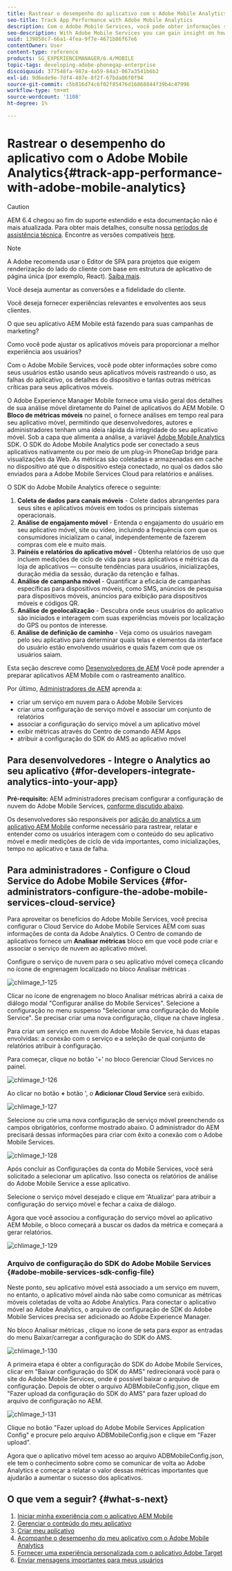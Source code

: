 ```yaml
---
title: Rastrear o desempenho do aplicativo com o Adobe Mobile Analytics
seo-title: Track App Performance with Adobe Mobile Analytics
description: Com o Adobe Mobile Services, você pode obter informações sobre como seus usuários estão usando seus aplicativos móveis rastreando o uso, as falhas do aplicativo, os detalhes do dispositivo e tantas outras métricas críticas para seus aplicativos móveis. Siga esta página para saber mais.
seo-description: With Adobe Mobile Services you can gain insight on how your users are using your mobile apps by tracking usage, app crashes, device details and so many other critical metrics for your mobile apps. Follow this page to learn more.
uuid: 139858c7-66a1-4fea-9f7e-4671b86f67e6
contentOwner: User
content-type: reference
products: SG_EXPERIENCEMANAGER/6.4/MOBILE
topic-tags: developing-adobe-phonegap-enterprise
discoiquuid: 377548fa-987a-4a59-84a3-067a3541b6b2
exl-id: 9d6ede9e-7df4-407e-8f2f-67bda86f0f94
source-git-commit: c5b816d74c6f02f85476d16868844f39b4c47996
workflow-type: tm+mt
source-wordcount: '1108'
ht-degree: 1%

---
```


# Rastrear o desempenho do aplicativo com o Adobe Mobile Analytics{#track-app-performance-with-adobe-mobile-analytics}

>[!CAUTION]
>
>AEM 6.4 chegou ao fim do suporte estendido e esta documentação não é mais atualizada. Para obter mais detalhes, consulte nossa [períodos de assistência técnica](https://helpx.adobe.com/br/support/programs/eol-matrix.html). Encontre as versões compatíveis [here](https://experienceleague.adobe.com/docs/).

>[!NOTE]
>
>A Adobe recomenda usar o Editor de SPA para projetos que exigem renderização do lado do cliente com base em estrutura de aplicativo de página única (por exemplo, React). [Saiba mais](/help/sites-developing/spa-overview.md).

Você deseja aumentar as conversões e a fidelidade do cliente.

Você deseja fornecer experiências relevantes e envolventes aos seus clientes.

O que seu aplicativo AEM Mobile está fazendo para suas campanhas de marketing?

Como você pode ajustar os aplicativos móveis para proporcionar a melhor experiência aos usuários?

Com o Adobe Mobile Services, você pode obter informações sobre como seus usuários estão usando seus aplicativos móveis rastreando o uso, as falhas do aplicativo, os detalhes do dispositivo e tantas outras métricas críticas para seus aplicativos móveis.

O Adobe Experience Manager Mobile fornece uma visão geral dos detalhes de sua análise móvel diretamente do Painel de aplicativos do AEM Mobile. O **Bloco de métricas móveis** no painel, o fornece análises em tempo real para seu aplicativo móvel, permitindo que desenvolvedores, autores e administradores tenham uma ideia rápida da integridade do seu aplicativo móvel. Sob a capa que alimenta a análise, a variável [Adobe Mobile Analytics](https://www.adobe.com/ca/solutions/digital-analytics/mobile-web-apps-analytics.html) SDK. O SDK do Adobe Mobile Analytics pode ser conectado a seus aplicativos nativamente ou por meio de um plug-in PhoneGap bridge para visualizações da Web. As métricas são coletadas e armazenadas em cache no dispositivo até que o dispositivo esteja conectado, no qual os dados são enviados para a Adobe Mobile Services Cloud para relatórios e análises.

O SDK do Adobe Mobile Analytics oferece o seguinte:

1. **Coleta de dados para canais móveis** - Colete dados abrangentes para seus sites e aplicativos móveis em todos os principais sistemas operacionais.
1. **Análise de engajamento móvel** - Entenda o engajamento do usuário em seu aplicativo móvel, site ou vídeo, incluindo a frequência com que os consumidores inicializam o canal, independentemente de fazerem compras com ele e muito mais.
1. **Painéis e relatórios do aplicativo móvel** - Obtenha relatórios de uso que incluem medições de ciclo de vida para seus aplicativos e métricas da loja de aplicativos — consulte tendências para usuários, inicializações, duração média da sessão, duração da retenção e falhas.
1. **Análise de campanha móvel** - Quantificar a eficácia de campanhas específicas para dispositivos móveis, como SMS, anúncios de pesquisa para dispositivos móveis, anúncios para exibição para dispositivos móveis e códigos QR.
1. **Análise de geolocalização** - Descubra onde seus usuários do aplicativo são iniciados e interagem com suas experiências móveis por localização do GPS ou pontos de interesse.
1. **Análise de definição de caminho** - Veja como os usuários navegam pelo seu aplicativo para determinar quais telas e elementos da interface do usuário estão envolvendo usuários e quais fazem com que os usuários saiam.

Esta seção descreve como [Desenvolvedores de AEM](#developers) Você pode aprender a preparar aplicativos AEM Mobile com o rastreamento analítico.

Por último, [Administradores de AEM](#administrators) aprenda a:

* criar um serviço em nuvem para o Adobe Mobile Services
* criar uma configuração de serviço móvel e associar um conjunto de relatórios
* associar a configuração do serviço móvel a um aplicativo móvel
* exibir métricas através do Centro de comando AEM Apps
* atribuir a configuração do SDK do AMS ao aplicativo móvel

## Para desenvolvedores - Integre o Analytics ao seu aplicativo {#for-developers-integrate-analytics-into-your-app}

**Pré-requisito:** AEM administradores precisam configurar a configuração de nuvem do Adobe Mobile Services, [conforme discutido abaixo](#amscloudserviceconfig).

Os desenvolvedores são responsáveis por [adição do analytics a um aplicativo AEM Mobile](/help/mobile/phonegap-add-analytics-to-apps.md) conforme necessário para rastrear, relatar e entender como os usuários interagem com o conteúdo do seu aplicativo móvel e medir medições de ciclo de vida importantes, como inicializações, tempo no aplicativo e taxa de falha.

## Para administradores - Configure o Cloud Service do Adobe Mobile Services {#for-administrators-configure-the-adobe-mobile-services-cloud-service}

Para aproveitar os benefícios do Adobe Mobile Services, você precisa configurar o Cloud Service do Adobe Mobile Services AEM com suas informações de conta da Adobe Analytics. O Centro de comando de aplicativos fornece um **Analisar métricas** bloco em que você pode criar e associar o serviço de nuvem ao aplicativo móvel.

Configure o serviço de nuvem para o seu aplicativo móvel começa clicando no ícone de engrenagem localizado no bloco Analisar métricas .

![chlimage_1-125](assets/chlimage_1-125.png)

Clicar no ícone de engrenagem no bloco Analisar métricas abrirá a caixa de diálogo modal &quot;Configurar análise do Mobile Services&quot;. Selecione a configuração no menu suspenso &quot;Selecionar uma configuração do Mobile Service&quot;. Se precisar criar uma nova configuração, clique na chave inglesa .

Para criar um serviço em nuvem do Adobe Mobile Service, há duas etapas envolvidas: a conexão com o serviço e a seleção de qual conjunto de relatórios atribuir à configuração.

Para começar, clique no botão &#39;+&#39; no bloco Gerenciar Cloud Services no painel.

![chlimage_1-126](assets/chlimage_1-126.png)

Ao clicar no botão **+** botão &#39;, o **Adicionar Cloud Service** será exibido.

![chlimage_1-127](assets/chlimage_1-127.png)

Selecione ou crie uma nova configuração de serviço móvel preenchendo os campos obrigatórios, conforme mostrado abaixo. O administrador do AEM precisará dessas informações para criar com êxito a conexão com o Adobe Mobile Services.

![chlimage_1-128](assets/chlimage_1-128.png)

Após concluir as Configurações da conta do Mobile Services, você será solicitado a selecionar um aplicativo. Isso conecta os relatórios de análise do Adobe Mobile Service a esse aplicativo.

Selecione o serviço móvel desejado e clique em &#39;Atualizar&#39; para atribuir a configuração do serviço móvel e fechar a caixa de diálogo.

Agora que você associou a configuração do serviço móvel ao aplicativo AEM Mobile, o bloco começará a buscar os dados da métrica e começará a gerar relatórios.

![chlimage_1-129](assets/chlimage_1-129.png)

### Arquivo de configuração do SDK do Adobe Mobile Services {#adobe-mobile-services-sdk-config-file}

Neste ponto, seu aplicativo móvel está associado a um serviço em nuvem, no entanto, o aplicativo móvel ainda não sabe como comunicar as métricas móveis coletadas de volta ao Adobe Analytics. Para conectar o aplicativo móvel ao Adobe Analytics, o arquivo de configuração de SDK do Adobe Mobile Services precisa ser adicionado ao Adobe Experience Manager.

No bloco Analisar métricas , clique no ícone de seta para expor as entradas do menu Baixar/carregar a configuração do SDK do AMS.

![chlimage_1-130](assets/chlimage_1-130.png)

A primeira etapa é obter a configuração do SDK do Adobe Mobile Services, clicar em &quot;Baixar configuração do SDK do AMS&quot; redirecionará você para o site do Adobe Mobile Services, onde é possível baixar o arquivo de configuração. Depois de obter o arquivo ADBMobileConfig.json, clique em &quot;Fazer upload da configuração do SDK do AMS&quot; para fazer upload do arquivo de configuração no AEM.

![chlimage_1-131](assets/chlimage_1-131.png)

Clique no botão &quot;Fazer upload do Adobe Mobile Services Application Config&quot; e procure pelo arquivo ADBMobileConfig.json e clique em &quot;Fazer upload&quot;.

Agora que o aplicativo móvel tem acesso ao arquivo ADBMobileConfig.json, ele tem o conhecimento sobre como se comunicar de volta ao Adobe Analytics e começar a relatar o valor dessas métricas importantes que ajudarão a aumentar o sucesso dos aplicativos.

## O que vem a seguir? {#what-s-next}

1. [Iniciar minha experiência com o aplicativo AEM Mobile](/help/mobile/starting-aem-phonegap-app.md)
1. [Gerenciar o conteúdo do meu aplicativo](/help/mobile/phonegap-manage-app-content.md)
1. [Criar meu aplicativo](/help/mobile/building-app-mobile-phonegap.md)
1. [Acompanhe o desempenho do meu aplicativo com o Adobe Mobile Analytics](/help/mobile/phonegap-intro-to-app-analytics.md)
1. [Fornecer uma experiência personalizada com o aplicativo Adobe Target](/help/mobile/phonegap-aem-mobile-content-personalization.md)
1. [Enviar mensagens importantes para meus usuários](/help/mobile/phonegap-push-notifications.md)
